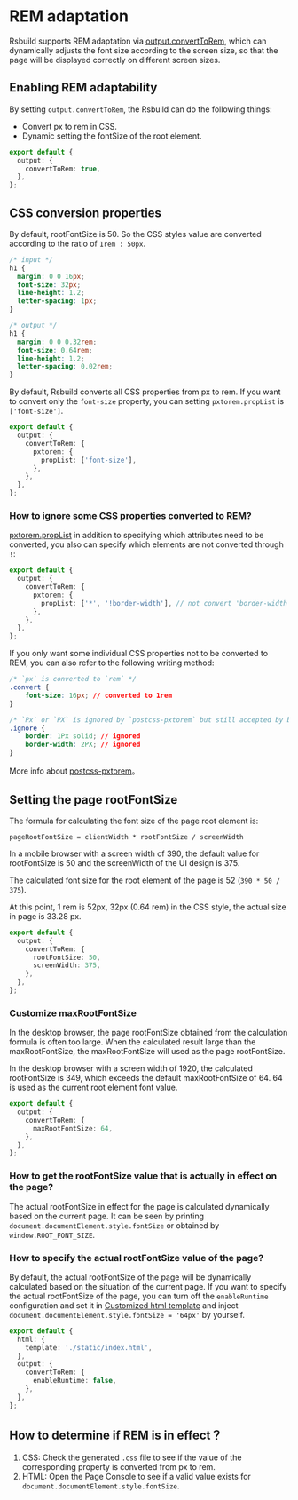 # REM adaptation

Rsbuild supports REM adaptation via [output.convertToRem](/config/options/output.html#outputconverttorem), which can dynamically adjusts the font size according to the screen size, so that the page will be displayed correctly on different screen sizes.

## Enabling REM adaptability

By setting `output.convertToRem`, the Rsbuild can do the following things:

- Convert px to rem in CSS.
- Dynamic setting the fontSize of the root element.

```ts
export default {
  output: {
    convertToRem: true,
  },
};
```

## CSS conversion properties

By default, rootFontSize is 50. So the CSS styles value are converted according to the ratio of `1rem : 50px`.

```css
/* input */
h1 {
  margin: 0 0 16px;
  font-size: 32px;
  line-height: 1.2;
  letter-spacing: 1px;
}

/* output */
h1 {
  margin: 0 0 0.32rem;
  font-size: 0.64rem;
  line-height: 1.2;
  letter-spacing: 0.02rem;
}
```

By default, Rsbuild converts all CSS properties from px to rem. If you want to convert only the `font-size` property, you can setting `pxtorem.propList` is `['font-size']`.

```ts
export default {
  output: {
    convertToRem: {
      pxtorem: {
        propList: ['font-size'],
      },
    },
  },
};
```

### How to ignore some CSS properties converted to REM?

[pxtorem.propList](https://github.com/cuth/postcss-pxtorem#options) in addition to specifying which attributes need to be converted, you also can specify which elements are not converted through `!`:

```ts
export default {
  output: {
    convertToRem: {
      pxtorem: {
        propList: ['*', '!border-width'], // not convert 'border-width'
      },
    },
  },
};
```

If you only want some individual CSS properties not to be converted to REM, you can also refer to the following writing method:

```css
/* `px` is converted to `rem` */
.convert {
    font-size: 16px; // converted to 1rem
}

/* `Px` or `PX` is ignored by `postcss-pxtorem` but still accepted by browsers */
.ignore {
    border: 1Px solid; // ignored
    border-width: 2PX; // ignored
}
```

More info about [postcss-pxtorem](https://github.com/cuth/postcss-pxtorem#a-message-about-ignoring-properties)。

## Setting the page rootFontSize

The formula for calculating the font size of the page root element is:

```
pageRootFontSize = clientWidth * rootFontSize / screenWidth
```

In a mobile browser with a screen width of 390, the default value for rootFontSize is 50 and the screenWidth of the UI design is 375.

The calculated font size for the root element of the page is 52 (`390 * 50 / 375`).

At this point, 1 rem is 52px, 32px (0.64 rem) in the CSS style, the actual size in page is 33.28 px.

```ts
export default {
  output: {
    convertToRem: {
      rootFontSize: 50,
      screenWidth: 375,
    },
  },
};
```

### Customize maxRootFontSize

In the desktop browser, the page rootFontSize obtained from the calculation formula is often too large. When the calculated result large than the maxRootFontSize, the maxRootFontSize will used as the page rootFontSize.

In the desktop browser with a screen width of 1920, the calculated rootFontSize is 349, which exceeds the default maxRootFontSize of 64. 64 is used as the current root element font value.

```ts
export default {
  output: {
    convertToRem: {
      maxRootFontSize: 64,
    },
  },
};
```

### How to get the rootFontSize value that is actually in effect on the page?

The actual rootFontSize in effect for the page is calculated dynamically based on the current page. It can be seen by printing `document.documentElement.style.fontSize` or obtained by `window.ROOT_FONT_SIZE`.

### How to specify the actual rootFontSize value of the page?

By default, the actual rootFontSize of the page will be dynamically calculated based on the situation of the current page. If you want to specify the actual rootFontSize of the page, you can turn off the `enableRuntime` configuration and set it in [Customized html template](/config/options/html.html#htmltemplate) and inject `document.documentElement.style.fontSize = '64px'` by yourself.

```ts
export default {
  html: {
    template: './static/index.html',
  },
  output: {
    convertToRem: {
      enableRuntime: false,
    },
  },
};
```

## How to determine if REM is in effect？

1. CSS: Check the generated `.css` file to see if the value of the corresponding property is converted from px to rem.
2. HTML: Open the Page Console to see if a valid value exists for `document.documentElement.style.fontSize`.
